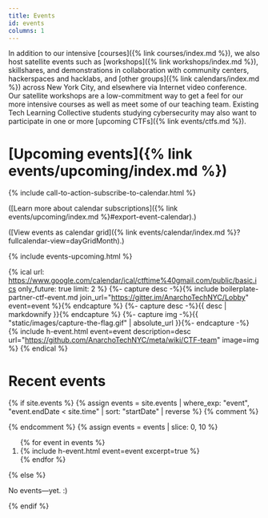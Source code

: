 ```yaml
---
title: Events
id: events
columns: 1
---
```


In addition to our intensive [courses]({% link courses/index.md %}), we also host satellite events such as [workshops]({% link workshops/index.md %}), skillshares, and demonstrations in collaboration with community centers, hackerspaces and hacklabs, and [other groups]({% link calendars/index.md %}) across New York City, and elsewhere via Internet video conference. Our satellite workshops are a low-commitment way to get a feel for our more intensive courses as well as meet some of our teaching team. Existing Tech Learning Collective students studying cybersecurity may also want to participate in one or more [upcoming CTFs]({% link events/ctfs.md %}).

# [Upcoming events]({% link events/upcoming/index.md %})

{% include call-to-action-subscribe-to-calendar.html %}

([Learn more about calendar subscriptions]({% link events/upcoming/index.md %}#export-event-calendar).)

([View events as calendar grid]({% link events/calendar/index.md %}?fullcalendar-view=dayGridMonth).)

{% include events-upcoming.html %}

{% ical url: https://www.google.com/calendar/ical/ctftime%40gmail.com/public/basic.ics only_future: true limit: 2 %}
{%- capture desc -%}{% include boilerplate-partner-ctf-event.md join_url="https://gitter.im/AnarchoTechNYC/Lobby" event=event %}{% endcapture %}
{%- capture desc -%}{{ desc | markdownify }}{% endcapture %}
{%- capture img -%}{{ "static/images/capture-the-flag.gif" | absolute_url }}{%- endcapture -%}
{% include h-event.html event=event description=desc url="https://github.com/AnarchoTechNYC/meta/wiki/CTF-team" image=img %}
{% endical %}

# Recent events

{% if site.events %}
{% assign events = site.events | where_exp: "event", "event.endDate < site.time" | sort: "startDate" | reverse %}
{% comment %}
<!--
    When Jekyll can paginate collections natively, this can be updated.
    For now, we slice to the most recent 10 events so that this page
    does not grow too much. It means we can't publish archive listing
    pages in paginated form, but the permalinks will always be online.
-->
{% endcomment %}
{% assign events = events | slice: 0, 10 %}
<ol class="h-events">
{% for event in events %}
    <li>
        {% include h-event.html event=event excerpt=true %}
    </li>
{% endfor %}
</ol><!-- .h-events -->
{% else %}
<p>No events&mdash;yet. :)</p>
{% endif %}
